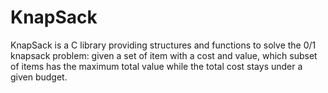 # KnapSack
KnapSack is a C library providing structures and functions to solve the 0/1 knapsack problem: given a set of item with a cost and value, which subset of items has the maximum total value while the total cost stays under a given budget.
